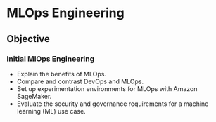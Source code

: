 # MLOps Engineering


## Objective

### Initial MlOps Engineering

- Explain the benefits of MLOps.
- Compare and contrast DevOps and MLOps.
- Set up experimentation environments for MLOps with Amazon SageMaker.
- Evaluate the security and governance requirements for a machine learning (ML) use case. 
   
### 